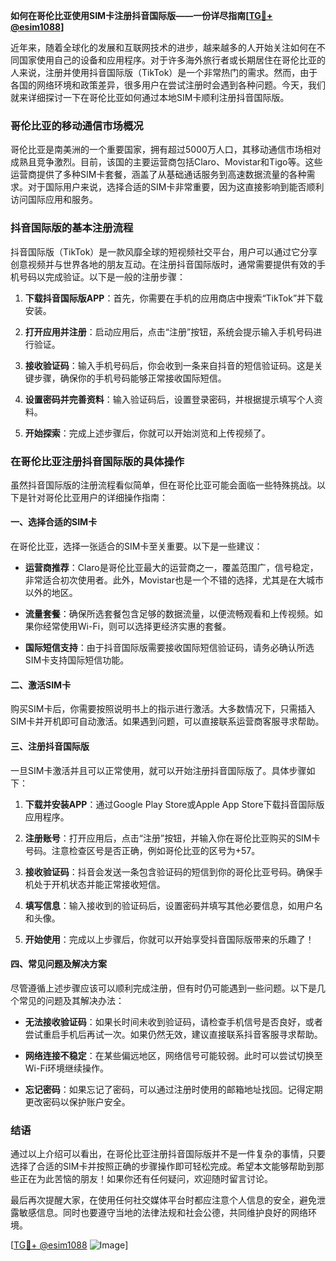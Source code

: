 **如何在哥伦比亚使用SIM卡注册抖音国际版——一份详尽指南[[TG💪+ @esim1088](https://t.me/s/esim1088)]**

近年来，随着全球化的发展和互联网技术的进步，越来越多的人开始关注如何在不同国家使用自己的设备和应用程序。对于许多海外旅行者或长期居住在哥伦比亚的人来说，注册并使用抖音国际版（TikTok）是一个非常热门的需求。然而，由于各国的网络环境和政策差异，很多用户在尝试注册时会遇到各种问题。今天，我们就来详细探讨一下在哥伦比亚如何通过本地SIM卡顺利注册抖音国际版。

### 哥伦比亚的移动通信市场概况

哥伦比亚是南美洲的一个重要国家，拥有超过5000万人口，其移动通信市场相对成熟且竞争激烈。目前，该国的主要运营商包括Claro、Movistar和Tigo等。这些运营商提供了多种SIM卡套餐，涵盖了从基础通话服务到高速数据流量的各种需求。对于国际用户来说，选择合适的SIM卡非常重要，因为这直接影响到能否顺利访问国际应用和服务。

### 抖音国际版的基本注册流程

抖音国际版（TikTok）是一款风靡全球的短视频社交平台，用户可以通过它分享创意视频并与世界各地的朋友互动。在注册抖音国际版时，通常需要提供有效的手机号码以完成验证。以下是一般的注册步骤：

1. **下载抖音国际版APP**：首先，你需要在手机的应用商店中搜索“TikTok”并下载安装。
   
2. **打开应用并注册**：启动应用后，点击“注册”按钮，系统会提示输入手机号码进行验证。

3. **接收验证码**：输入手机号码后，你会收到一条来自抖音的短信验证码。这是关键步骤，确保你的手机号码能够正常接收国际短信。

4. **设置密码并完善资料**：输入验证码后，设置登录密码，并根据提示填写个人资料。

5. **开始探索**：完成上述步骤后，你就可以开始浏览和上传视频了。

### 在哥伦比亚注册抖音国际版的具体操作

虽然抖音国际版的注册流程看似简单，但在哥伦比亚可能会面临一些特殊挑战。以下是针对哥伦比亚用户的详细操作指南：

#### 一、选择合适的SIM卡

在哥伦比亚，选择一张适合的SIM卡至关重要。以下是一些建议：

- **运营商推荐**：Claro是哥伦比亚最大的运营商之一，覆盖范围广，信号稳定，非常适合初次使用者。此外，Movistar也是一个不错的选择，尤其是在大城市以外的地区。
  
- **流量套餐**：确保所选套餐包含足够的数据流量，以便流畅观看和上传视频。如果你经常使用Wi-Fi，则可以选择更经济实惠的套餐。

- **国际短信支持**：由于抖音国际版需要接收国际短信验证码，请务必确认所选SIM卡支持国际短信功能。

#### 二、激活SIM卡

购买SIM卡后，你需要按照说明书上的指示进行激活。大多数情况下，只需插入SIM卡并开机即可自动激活。如果遇到问题，可以直接联系运营商客服寻求帮助。

#### 三、注册抖音国际版

一旦SIM卡激活并且可以正常使用，就可以开始注册抖音国际版了。具体步骤如下：

1. **下载并安装APP**：通过Google Play Store或Apple App Store下载抖音国际版应用程序。

2. **注册账号**：打开应用后，点击“注册”按钮，并输入你在哥伦比亚购买的SIM卡号码。注意检查区号是否正确，例如哥伦比亚的区号为+57。

3. **接收验证码**：抖音会发送一条包含验证码的短信到你的哥伦比亚号码。确保手机处于开机状态并能正常接收短信。

4. **填写信息**：输入接收到的验证码后，设置密码并填写其他必要信息，如用户名和头像。

5. **开始使用**：完成以上步骤后，你就可以开始享受抖音国际版带来的乐趣了！

#### 四、常见问题及解决方案

尽管遵循上述步骤应该可以顺利完成注册，但有时仍可能遇到一些问题。以下是几个常见的问题及其解决办法：

- **无法接收验证码**：如果长时间未收到验证码，请检查手机信号是否良好，或者尝试重启手机后再试一次。如果仍然无效，建议直接联系抖音客服寻求帮助。

- **网络连接不稳定**：在某些偏远地区，网络信号可能较弱。此时可以尝试切换至Wi-Fi环境继续操作。

- **忘记密码**：如果忘记了密码，可以通过注册时使用的邮箱地址找回。记得定期更改密码以保护账户安全。

### 结语

通过以上介绍可以看出，在哥伦比亚注册抖音国际版并不是一件复杂的事情，只要选择了合适的SIM卡并按照正确的步骤操作即可轻松完成。希望本文能够帮助到那些正在为此苦恼的朋友！如果你还有任何疑问，欢迎随时留言讨论。

最后再次提醒大家，在使用任何社交媒体平台时都应注意个人信息的安全，避免泄露敏感信息。同时也要遵守当地的法律法规和社会公德，共同维护良好的网络环境。

[[TG💪+ @esim1088](https://t.me/s/esim1088) ![Image](https://i.postimg.cc/4NQfJmqS/Snipaste-2025-05-13-00-14-12.png)]